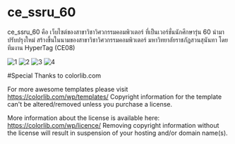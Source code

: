# ce_ssru_60
ce_ssru_60 คือ เว็บไซต์ของสาขาวิชาวิศวกรรมคอมพิวเตอร์ ที่เป็นเวอร์ชั่นนักศึกษารุ่น 60 นำมาปรับปรุงใหม่
สร้างขึ้นในนามของสาขาวิชาวิศวกรรมคอมพิวเตอร์ มหาวิทยาลัยราชภัฏสวนสุนันทา โดยทีมงาน HyperTag (CE08)

![1](https://user-images.githubusercontent.com/37956546/87643750-6fdbd380-c775-11ea-9679-09cc1e8c8fe5.png)
![2](https://user-images.githubusercontent.com/37956546/87643754-71a59700-c775-11ea-81f3-0e6877bb2152.png)
![3](https://user-images.githubusercontent.com/37956546/87643758-723e2d80-c775-11ea-9d9c-6f25e1fcca7f.png)
![4](https://user-images.githubusercontent.com/37956546/87643760-72d6c400-c775-11ea-8d62-6b91e82e6525.png)

#Special Thanks to colorlib.com

For more awesome templates please visit https://colorlib.com/wp/templates/
Copyright information for the template can't be altered/removed unless you purchase a license.

More information about the license is available here: https://colorlib.com/wp/licence/
Removing copyright information without the license will result in suspension of your hosting and/or domain name(s).
